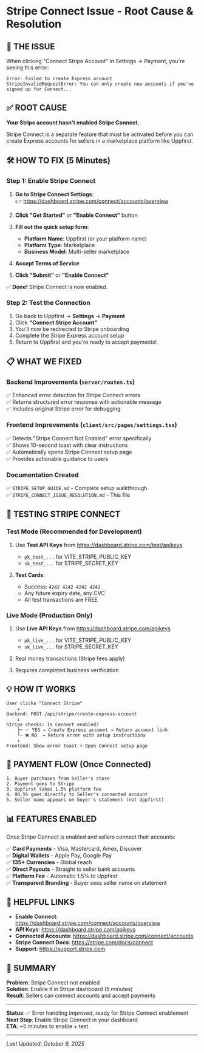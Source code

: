 # Stripe Connect Issue - Root Cause & Resolution

## 🔴 THE ISSUE

When clicking "Connect Stripe Account" in Settings → Payment, you're seeing this error:

```
Error: Failed to create Express account
StripeInvalidRequestError: You can only create new accounts if you've signed up for Connect...
```

## ✅ ROOT CAUSE

**Your Stripe account hasn't enabled Stripe Connect.**

Stripe Connect is a separate feature that must be activated before you can create Express accounts for sellers in a marketplace platform like Uppfirst.

## 🛠️ HOW TO FIX (5 Minutes)

### Step 1: Enable Stripe Connect

1. **Go to Stripe Connect Settings**:  
   👉 https://dashboard.stripe.com/connect/accounts/overview

2. **Click "Get Started"** or **"Enable Connect"** button

3. **Fill out the quick setup form**:
   - **Platform Name**: Uppfirst (or your platform name)
   - **Platform Type**: Marketplace  
   - **Business Model**: Multi-seller marketplace

4. **Accept Terms of Service**

5. **Click "Submit"** or **"Enable Connect"**

✅ **Done!** Stripe Connect is now enabled.

### Step 2: Test the Connection

1. Go back to Uppfirst → **Settings** → **Payment**
2. Click **"Connect Stripe Account"**
3. You'll now be redirected to Stripe onboarding
4. Complete the Stripe Express account setup
5. Return to Uppfirst and you're ready to accept payments!

## 📋 WHAT WE FIXED

### Backend Improvements (`server/routes.ts`)
✅ Enhanced error detection for Stripe Connect errors  
✅ Returns structured error response with actionable message  
✅ Includes original Stripe error for debugging  

### Frontend Improvements (`client/src/pages/settings.tsx`)
✅ Detects "Stripe Connect Not Enabled" error specifically  
✅ Shows 10-second toast with clear instructions  
✅ Automatically opens Stripe Connect setup page  
✅ Provides actionable guidance to users  

### Documentation Created
✅ `STRIPE_SETUP_GUIDE.md` - Complete setup walkthrough  
✅ `STRIPE_CONNECT_ISSUE_RESOLUTION.md` - This file  

## 🧪 TESTING STRIPE CONNECT

### Test Mode (Recommended for Development)
1. Use **Test API Keys** from https://dashboard.stripe.com/test/apikeys
   - `pk_test_...` for VITE_STRIPE_PUBLIC_KEY
   - `sk_test_...` for STRIPE_SECRET_KEY

2. **Test Cards**:
   - Success: `4242 4242 4242 4242`
   - Any future expiry date, any CVC
   - All test transactions are FREE

### Live Mode (Production Only)
1. Use **Live API Keys** from https://dashboard.stripe.com/apikeys
   - `pk_live_...` for VITE_STRIPE_PUBLIC_KEY
   - `sk_live_...` for STRIPE_SECRET_KEY

2. Real money transactions (Stripe fees apply)
3. Requires completed business verification

## 💡 HOW IT WORKS

```
User clicks "Connect Stripe"
    ↓
Backend: POST /api/stripe/create-express-account
    ↓
Stripe checks: Is Connect enabled?
    ├─ ✅ YES → Create Express account → Return account link
    └─ ❌ NO  → Return error with setup instructions
    ↓
Frontend: Show error toast + Open Connect setup page
```

## 🎯 PAYMENT FLOW (Once Connected)

```
1. Buyer purchases from Seller's store
2. Payment goes to Stripe
3. Uppfirst takes 1.5% platform fee
4. 98.5% goes directly to Seller's connected account
5. Seller name appears on buyer's statement (not Uppfirst)
```

## 📊 FEATURES ENABLED

Once Stripe Connect is enabled and sellers connect their accounts:

✅ **Card Payments** - Visa, Mastercard, Amex, Discover  
✅ **Digital Wallets** - Apple Pay, Google Pay  
✅ **135+ Currencies** - Global reach  
✅ **Direct Payouts** - Straight to seller bank accounts  
✅ **Platform Fee** - Automatic 1.5% to Uppfirst  
✅ **Transparent Branding** - Buyer sees seller name on statement  

## 🔗 HELPFUL LINKS

- **Enable Connect**: https://dashboard.stripe.com/connect/accounts/overview
- **API Keys**: https://dashboard.stripe.com/apikeys
- **Connected Accounts**: https://dashboard.stripe.com/connect/accounts
- **Stripe Connect Docs**: https://stripe.com/docs/connect
- **Support**: https://support.stripe.com

## 📝 SUMMARY

**Problem**: Stripe Connect not enabled  
**Solution**: Enable it in Stripe dashboard (5 minutes)  
**Result**: Sellers can connect accounts and accept payments  

---

**Status**: ✅ Error handling improved, ready for Stripe Connect enablement  
**Next Step**: Enable Stripe Connect in your dashboard  
**ETA**: ~5 minutes to enable + test  

---

*Last Updated: October 9, 2025*
